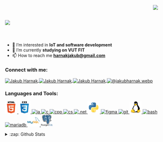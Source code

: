 <img align="right" src="https://visitor-badge.laobi.icu/badge?page_id=jakubharnak.jakubharnak" />

<h1 align-"center">
<a href-"https://git.io/typing-svg">
  <img src="https://readme-typing-svg.herokuapp.com?font=Fira+Code&pause=1000&random=false&width=500&height=70&duration=4000&lines=Hi+There!+👋;+I'm+Jakub+Harňák!;" />
</a>
</h1>

<br/>

- 👀 I’m interested in **IoT and software development**
- 🌱 I’m currently **studying on VUT FIT**
- 📫 How to reach me **harnakjakub@gmail.com**

<h3 align="left">Connect with me:</h3>
<p align="left">
<a href="mailto:harnakjakub@gmail.com" target="blank">
  <img align="center" src="https://upload.wikimedia.org/wikipedia/commons/thumb/7/7e/Gmail_icon_%282020%29.svg/1280px-Gmail_icon_%282020%29.svg.png" alt="Jakub Harnak" height="30" width="40" />
</a>
<a href="https://www.linkedin.com/in/jakub-har%C5%88%C3%A1k-9850b5266/" target="blank">
  <img align="center" src="https://raw.githubusercontent.com/rahuldkjain/github-profile-readme-generator/master/src/images/icons/Social/linked-in-alt.svg" alt="Jakub Harnak" height="30" width="40" />
</a>
<a href="https://www.facebook.com/profile.php?id=100008774028957" target="blank">
  <img align="center" src="https://raw.githubusercontent.com/rahuldkjain/github-profile-readme-generator/master/src/images/icons/Social/facebook.svg" alt="Jakub Harnak" height="30" width="40" />
</a>
<a href="https://www.instagram.com/jakubharnak.webp/" target="blank">
  <img align="center" src="https://raw.githubusercontent.com/rahuldkjain/github-profile-readme-generator/master/src/images/icons/Social/instagram.svg" alt="@jakubharnak.webp" height="30" width="40" />
</a>
</p>

<h3 align="left">Languages and Tools:</h3>
<p align="left"> 
  <a href="https://www.w3.org/html/" target="_blank" rel="noreferrer"> <img src="https://raw.githubusercontent.com/devicons/devicon/master/icons/html5/html5-original-wordmark.svg" alt="html5" width="40" height="40"/> </a> 
  <a href="https://www.w3schools.com/css/" target="_blank" rel="noreferrer"> <img src="https://raw.githubusercontent.com/devicons/devicon/master/icons/css3/css3-original-wordmark.svg" alt="css3" width="40" height="40"/> </a>
  <a href="https://www.w3schools.com/js/" target="_blank" rel="noreferrer"> <img src="https://upload.wikimedia.org/wikipedia/commons/thumb/9/99/Unofficial_JavaScript_logo_2.svg/640px-Unofficial_JavaScript_logo_2.svg.png" alt="ja" width="40" height="40"/> </a>
  <a href="https://www.w3schools.com/c/" target="_blank" rel="noreferrer"> <img src="https://upload.wikimedia.org/wikipedia/commons/1/18/C_Programming_Language.svg" alt="c" width="40" height="40"/> </a>
  <a href="https://www.w3schools.com/cpp/" target="_blank" rel="noreferrer"> <img src="https://upload.wikimedia.org/wikipedia/commons/1/18/ISO_C%2B%2B_Logo.svg" alt="cpp" width="40" height="40"/> </a>
  <a href="https://www.w3schools.com/cs/" target="_blank" rel="noreferrer"> <img src="https://upload.wikimedia.org/wikipedia/commons/b/bd/Logo_C_sharp.svg" alt="cs" width="40" height="40"/> </a>
  <a href="https://en.wikipedia.org/wiki/.NET_Framework" target="_blank" rel="noreferrer"> <img src="https://upload.wikimedia.org/wikipedia/commons/7/7d/Microsoft_.NET_logo.svg" alt=".net" width="40" height="40"/> </a>
  <a href="https://www.python.org" target="_blank" rel="noreferrer"> <img src="https://raw.githubusercontent.com/devicons/devicon/master/icons/python/python-original.svg" alt="python" width="40" height="40"/> </a> 
  <a href="https://www.figma.com/" target="_blank" rel="noreferrer"> <img src="https://www.vectorlogo.zone/logos/figma/figma-icon.svg" alt="figma" width="40" height="40"/> </a> 
  <a href="https://git-scm.com/" target="_blank" rel="noreferrer"> <img src="https://www.vectorlogo.zone/logos/git-scm/git-scm-icon.svg" alt="git" width="40" height="40"/> </a> 
  <a href="https://www.linux.org/" target="_blank" rel="noreferrer"> <img src="https://raw.githubusercontent.com/devicons/devicon/master/icons/linux/linux-original.svg" alt="linux" width="40" height="40"/> </a> 
  <a href="https://www.gnu.org/software/bash/" target="_blank" rel="noreferrer"> <img src="https://www.vectorlogo.zone/logos/gnu_bash/gnu_bash-icon.svg" alt="bash" width="40" height="40"/> </a>
  <a href="https://mariadb.org/" target="_blank" rel="noreferrer"> <img src="https://www.vectorlogo.zone/logos/mariadb/mariadb-icon.svg" alt="mariadb" width="40" height="40"/> </a> 
  <a href="https://www.mysql.com/" target="_blank" rel="noreferrer"> <img src="https://raw.githubusercontent.com/devicons/devicon/master/icons/mysql/mysql-original-wordmark.svg" alt="mysql" width="40" height="40"/> </a> 
  <a href="https://www.postgresql.org" target="_blank" rel="noreferrer"> <img src="https://raw.githubusercontent.com/devicons/devicon/master/icons/postgresql/postgresql-original-wordmark.svg" alt="postgresql" width="40" height="40"/> </a> 
</p>
  <!--- STILL LEARNING
  <a href="https://reactjs.org/" target="_blank" rel="noreferrer"> <img src="https://raw.githubusercontent.com/devicons/devicon/master/icons/react/react-original-wordmark.svg" alt="react" width="40" height="40"/> </a> 
  <a href="https://reactnative.dev/" target="_blank" rel="noreferrer"> <img src="https://reactnative.dev/img/header_logo.svg" alt="reactnative" width="40" height="40"/> </a> 
  <a href="https://tailwindcss.com/" target="_blank" rel="noreferrer"> <img src="https://www.vectorlogo.zone/logos/tailwindcss/tailwindcss-icon.svg" alt="tailwind" width="40" height="40"/> </a> 
  <a href="" target="_blank" rel="noreferrer"> <img src="" alt="ja" width="40" height="40"/> </a>
  <a href="" target="_blank" rel="noreferrer"> <img src="" alt="ja" width="40" height="40"/> </a>
  <a href="" target="_blank" rel="noreferrer"> <img src="" alt="ja" width="40" height="40"/> </a>
  <a href="" target="_blank" rel="noreferrer"> <img src="" alt="ja" width="40" height="40"/> </a>
  <a href="" target="_blank" rel="noreferrer"> <img src="" alt="ja" width="40" height="40"/> </a>
  --->

<details>
  <summary>:zap: Github Stats</summary>

  <img align="left" alt="jakubharnak's Github Stats" src="https://github-readme-stats-jakubharnaks-projects.vercel.app/api?username=jakubharnak&show_icons=true&hide_border=true" />

</details>
<!---
jakubharnak/jakubharnak is a ✨ special ✨ repository because its `README.md` (this file) appears on your GitHub profile.
You can click the Preview link to take a look at your changes.
--->
